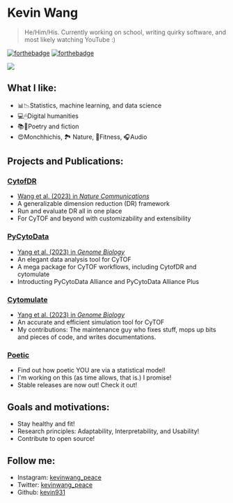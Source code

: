 # Kevin Wang

> He/Him/His.
> Currently working on school, writing quirky software, and most likely watching YouTube :)

[![forthebadge](https://forthebadge.com/images/badges/powered-by-water.svg)](https://forthebadge.com)
[![forthebadge](https://forthebadge.com/images/badges/makes-people-smile.svg)](https://forthebadge.com)

<img src=https://media.giphy.com/media/2rAKTgJIQe1buYU1R5/giphy.gif />

## What I like:
- 📊📉Statistics, machine learning, and data science
- 💻🖱Digital humanities
- 📚📔Poetry and fiction
- 😍Monchhichis, 🏞 Nature, 🥈Fitness, 🎧Audio

## Projects and Publications:

### [CytofDR](https://github.com/kevin931/CytofDR)
- [Wang et al. (2023) in *Nature Communications*](https://doi.org/10.1038/s41467-023-37478-w)
- A generalizable dimension reduction (DR) framework
- Run and evaluate DR all in one place
- For CyTOF and beyond with customizability and extensibility

### [PyCytoData](https://github.com/kevin931/PyCytoData)
- [Yang et al. (2023) in *Genome Biology*](https://doi.org/10.1186/s13059-023-03099-1)
- An elegant data analysis tool for CyTOF
- A mega package for CyTOF workflows, including CytofDR and cytomulate
- Introducting PyCytoData Alliance and PyCytoData Alliance Plus

### [Cytomulate](https://github.com/kevin931/Cytomulate)
- [Yang et al. (2023) in *Genome Biology*](https://doi.org/10.1186/s13059-023-03099-1)
- An accurate and efficient simulation tool for CyTOF
- My contributions: The maintenance guy who fixes stuff, mops up bits and pieces of code, and writes documentations.

### [Poetic](https://github.com/kevin931/poetic)
- Find out how poetic YOU are via a statistical model!
- I'm working on this (as time allows, that is.) I promise!
- Stable releases are now out! Check it out!

## Goals and motivations:
- Stay healthy and fit!
- Research principles: Adaptability, Interpretability, and Usability!
- Contribute to open source!

## Follow me:
- Instagram: [kevinwang_peace](https://www.instagram.com/kevinwang_peace/)
- Twitter: [kevinwang_peace](https://twitter.com/kevinwang_peace)
- Github: [kevin931](https://github.com/kevin931)